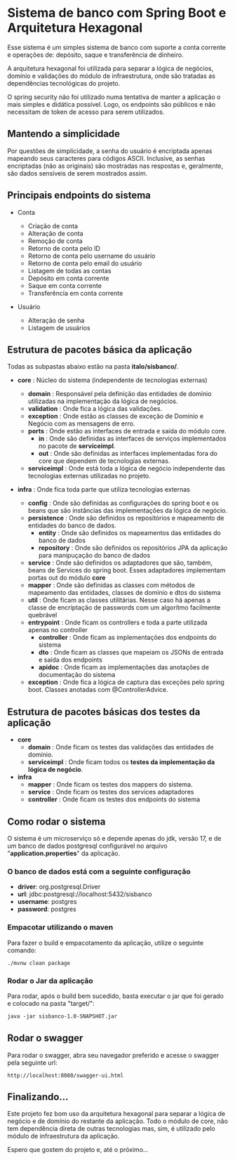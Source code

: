 # Sistema de banco com Spring Boot e Arquitetura Hexagonal

Esse sistema é um simples sistema de banco com suporte a conta corrente e 
operações de: depósito, saque e transferência de dinheiro.

A arquitetura hexagonal foi utilizada para separar 
a lógica de negócios, domínio e validações do módulo de infraestrutura, 
onde são tratadas as dependências tecnológicas do projeto.

O spring security não foi utilizado numa tentativa de manter a aplicação o mais 
simples e didática possível. Logo, os endpoints são públicos e não necessitam 
de token de acesso para serem utilizados.

## Mantendo a simplicidade

Por questões de simplicidade, a senha do usuário é encriptada apenas mapeando 
seus caracteres para códigos ASCII. Inclusive, as senhas encriptadas (não as originais) são mostradas nas respostas e, geralmente, são dados sensíveis de serem mostrados assim.

## Principais endpoints do sistema

* Conta
    - Criação de conta
    - Alteração de conta
    - Remoção de conta
    - Retorno de conta pelo ID
    - Retorno de conta pelo username do usuário
    - Retorno de conta pelo email do usuário
    - Listagem de todas as contas
    - Depósito em conta corrente
    - Saque em conta corrente
    - Transferência em conta corrente

* Usuário
    - Alteração de senha
    - Listagem de usuários

## Estrutura de pacotes básica da aplicação

Todas as subpastas abaixo estão na pasta <b>italo/sisbanco/</b>.

* <b>core</b> : Núcleo do sistema (independente de tecnologias externas)
    - <b>domain</b> : Responsável pela definição das entidades de domínio utilizadas na  implementação da lógica de negócios.
    - <b>validation</b> : Onde fica a lógica das validações.
    - <b>exception</b> : Onde estão as classes de exceção de Domínio e Negócio com as mensagens de erro.
    - <b>ports</b> : Onde estão as interfaces de entrada e saída do módulo core.
        - <b>in</b> : Onde são definidas as interfaces de serviços implementados no pacote de <b>serviceimpl</b>.
        - <b>out</b> : Onde são definidas as interfaces implementadas fora do core que dependem de tecnologias externas.
    - <b>serviceimpl</b> : Onde está toda a lógica de negócio independente das tecnologias externas utilizadas no projeto.

* <b>infra</b> : Onde fica toda parte que utiliza tecnologias externas
    - <b>config</b> : Onde são definidas as configurações do spring boot e os beans que são instâncias das implementações da lógica de negócio.
    - <b>persistence</b> : Onde são definidos os repositórios e mapeamento de entidades do banco de dados.
        - <b>entity</b> : Onde são definidos os mapeamentos das entidades do banco de dados
        - <b>repository</b> : Onde são definidos os repositórios JPA da aplicação para manipuçação do banco de dados
    - <b>service</b> : Onde são definidos os adaptadores que são, também, beans de Services do spring boot. Esses adaptadores implementam portas out do módulo <b>core</b>
    - <b>mapper</b> : Onde são definidas as classes com métodos de mapeamento das entidades, classes de domínio e dtos do sistema
    - <b>util</b> : Onde ficam as classes utilitárias. Nesse caso há apenas a classe de encriptação de passwords com um algorítmo facilmente quebrável
    - <b>entrypoint</b> : Onde ficam os controllers e toda a parte utilizada apenas no controller
        - <b>controller</b> : Onde ficam as implementações dos endpoints do sistema
        - <b>dto</b> : Onde ficam as classes que mapeiam os JSONs de entrada e saída dos endpoints
        - <b>apidoc</b> : Onde ficam as implementações das anotações de documentação do sistema
    - <b>exception</b> : Onde fica a lógica de captura das exceções pelo spring boot. Classes anotadas com @ControllerAdvice.

## Estrutura de pacotes básicas dos testes da aplicação

* <b>core</b>
    - <b>domain</b> : Onde ficam os testes das validações das entidades de domínio.
    - <b>serviceimpl</b> : Onde ficam todos os <b>testes da implementação da lógica de negócio</b>.
* <b>infra</b>
    - <b>mapper</b> : Onde ficam os testes dos mappers do sistema.
    - <b>service</b> : Onde ficam os testes dos services adaptadores
    - <b>controller</b> : Onde ficam os testes dos endpoints do sistema

## Como rodar o sistema

O sistema é um microserviço só e depende apenas do jdk, versão 17, e de um banco de dados postgresql configurável no arquivo "<b>application.properties</b>" da aplicação.

### O banco de dados está com a seguinte configuração

* <b>driver</b>: org.postgresql.Driver
* <b>url</b>: jdbc:postgresql://localhost:5432/sisbanco
* <b>username</b>: postgres
* <b>password</b>: postgres

### Empacotar utilizando o maven

Para fazer o build e empacotamento da aplicação, utilize o seguinte comando:

```
./mvnw clean package
```
### Rodar o Jar da aplicação

Para rodar, após o build bem sucedido, basta executar o jar que foi gerado e colocado na pasta "target/":

```0.0.1
java -jar sisbanco-1.0-SNAPSHOT.jar
```
## Rodar o swagger

Para rodar o swagger, abra seu navegador preferido e acesse o swagger pela seguinte url:

```
http://localhost:8080/swagger-ui.html
```

## Finalizando...

Este projeto fez bom uso da arquitetura hexagonal para separar a lógica de negócio e de domínio do restante da aplicação. Todo o módulo de core, não tem dependência direta de outras tecnologias mas, sim, é utilizado pelo módulo de infraestrutura da aplicação.

Espero que gostem do projeto e, até o próximo...
